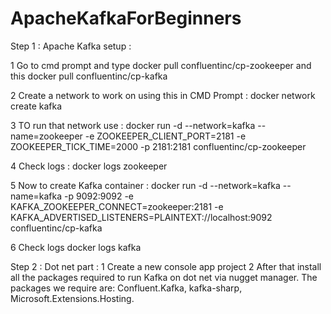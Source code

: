 # ApacheKafkaForBeginners
Step 1 :
Apache Kafka setup :

1 Go to cmd prompt and type docker pull confluentinc/cp-zookeeper
                   and this docker pull confluentinc/cp-kafka
				   
2 Create a network to work on using this in CMD Prompt : docker network create kafka 		

3 TO run that network use : docker run -d --network=kafka --name=zookeeper -e ZOOKEEPER_CLIENT_PORT=2181 -e ZOOKEEPER_TICK_TIME=2000
 -p 2181:2181 confluentinc/cp-zookeeper

4 Check logs :  docker logs zookeeper

5 Now to create Kafka container : docker run -d --network=kafka --name=kafka -p 9092:9092 -e KAFKA_ZOOKEEPER_CONNECT=zookeeper:2181 
-e KAFKA_ADVERTISED_LISTENERS=PLAINTEXT://localhost:9092 confluentinc/cp-kafka

6 Check logs docker logs kafka

Step 2 :
Dot net part :
1 Create a new console app project
2 After that install all the packages required to run Kafka on dot net via nugget manager. The packages we require are: Confluent.Kafka, kafka-sharp, Microsoft.Extensions.Hosting.
